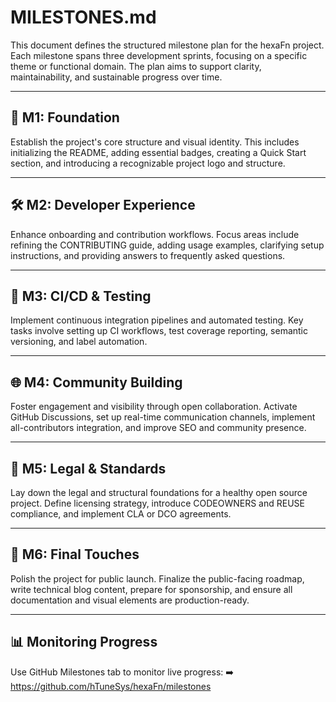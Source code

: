 <!--
SPDX-FileCopyrightText: 2025 Hüsamettin Arabacı
SPDX-License-Identifier: MIT
-->

# MILESTONES.md

This document defines the structured milestone plan for the hexaFn project. Each milestone spans three development sprints, focusing on a specific theme or functional domain. The plan aims to support clarity, maintainability, and sustainable progress over time.

---

## 🚀 M1: Foundation

Establish the project's core structure and visual identity. This includes initializing the README, adding essential badges, creating a Quick Start section, and introducing a recognizable project logo and structure.

---

## 🛠️ M2: Developer Experience

Enhance onboarding and contribution workflows. Focus areas include refining the CONTRIBUTING guide, adding usage examples, clarifying setup instructions, and providing answers to frequently asked questions.

---

## 🔁 M3: CI/CD & Testing

Implement continuous integration pipelines and automated testing. Key tasks involve setting up CI workflows, test coverage reporting, semantic versioning, and label automation.

---

## 🌐 M4: Community Building

Foster engagement and visibility through open collaboration. Activate GitHub Discussions, set up real-time communication channels, implement all-contributors integration, and improve SEO and community presence.

---

## 📜 M5: Legal & Standards

Lay down the legal and structural foundations for a healthy open source project. Define licensing strategy, introduce CODEOWNERS and REUSE compliance, and implement CLA or DCO agreements.

---

## 🧩 M6: Final Touches

Polish the project for public launch. Finalize the public-facing roadmap, write technical blog content, prepare for sponsorship, and ensure all documentation and visual elements are production-ready.

---

## 📊 Monitoring Progress

Use GitHub Milestones tab to monitor live progress:
➡️ https://github.com/hTuneSys/hexaFn/milestones